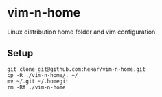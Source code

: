 vim-n-home
==========

Linux distribution home folder and vim configuration


## Setup
```
git clone git@github.com:hekar/vim-n-home.git
cp -R ./vim-n-home/. ~/
mv ~/.git ~/.homegit
rm -Rf ./vim-n-home
```

